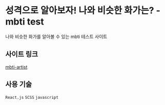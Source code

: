 # 성격으로 알아보자! 나와 비슷한 화가는? - mbti test
나와 비슷한 화가를 알아볼 수 있는 mbti 테스트 사이트


## 사이트 링크
[mbti-artist](https://mbti-artist.netlify.app/)


## 사용 기술
`React.js` `SCSS` `javascript`
